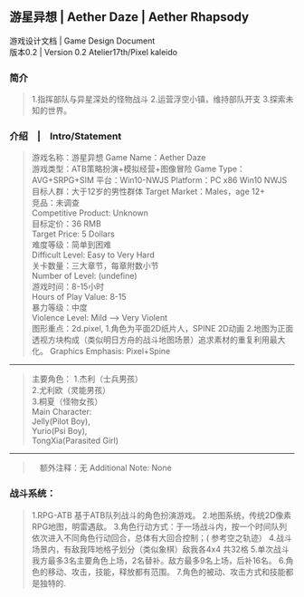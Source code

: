 ## 游星异想 | Aether Daze | Aether Rhapsody
游戏设计文档 | Game Design Document  
版本0.2 | Version 0.2
Atelier17th/Pixel kaleido

### 简介
> 1.指挥部队与异星深处的怪物战斗
> 2.运营浮空小镇，维持部队开支
> 3.探索未知的世界。

### 介绍　|　Intro/Statement  
> 游戏名称：游星异想
Game Name：Aether Daze  
游戏类型：ATB策略扮演+模拟经营+图像冒险 
Game Type：AVG+SRPG+SIM
平台：Win10-NWJS
Platform：PC x86 Win10 NWJS 
目标人群：大于12岁的男性群体 
Target Market：Males，age 12+    
竞品：未调查  
Competitive Product: Unknown  
目标定价：36 RMB  
Target Price: 5 Dollars  
难度等级：简单到困难  
Difficult Level: Easy to Very Hard  
关卡数量：三大章节，每章附数小节  
Number of Level: (undefine)  
游戏时间：8-15小时  
Hours of Play Value: 8-15  
暴力等级：中度  
Violence Level: Mild --> Very Violent  
> 图形重点：2d.pixel,
> 1.角色为平面2D纸片人，SPINE 2D动画
> 2.地图为正面透视方块构成（类似明日方舟的战斗地图场景）追求素材的重复利用最大化。
Graphics Emphasis:  Pixel+Spine
---
> 主要角色：
1.杰利（士兵男孩）   
2.尤利欧（灵能男孩）   
3.桐夏（怪物女孩）  
Main Character:   
Jelly(Pilot Boy),    
Yurio(Psi Boy),  
TongXia(Parasited Girl)  
---
>　额外注释：无
Additional Note: None

### 战斗系统：
> 1.RPG-ATB 基于ATB队列战斗的角色扮演游戏。
> 2.地图系统，传统2D像素RPG地图，明雷遇敌。
> 3.角色行动方式：于一场战斗内，按一个时间队列依次进入不同角色行动回合，总体有大回合控制；( 参考空之轨迹）
> 4.战斗场景内，有敌我阵地格子划分（类似象棋）敌我各4x4 共32格
> 5.单次战斗我方最多3名主要角色上场，2名替补。敌方最多9名上场，后补16名。
> 6.角色的移动、攻击，技能，释放都有范围。
> 7.角色的被动、攻击方式和技能都是独特的.

 






